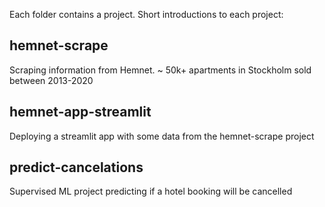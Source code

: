 Each folder contains a project. Short introductions to each project:

## hemnet-scrape
Scraping information from Hemnet. ~ 50k+ apartments in Stockholm sold between 2013-2020
## hemnet-app-streamlit
Deploying a streamlit app with some data from the hemnet-scrape project
## predict-cancelations
Supervised ML project predicting if a hotel booking will be cancelled
